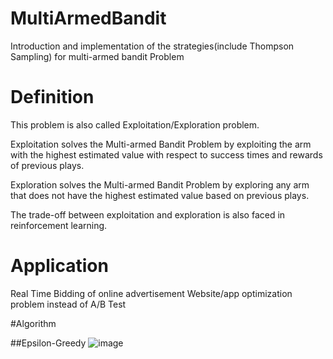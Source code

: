 # MultiArmedBandit
Introduction and implementation of the strategies(include Thompson Sampling) for multi-armed bandit Problem

# Definition
This problem is also called Exploitation/Exploration problem.

Exploitation solves the Multi-armed Bandit Problem by exploiting the arm with the highest estimated value with respect to success times and rewards of previous plays. 

Exploration solves the Multi-armed Bandit Problem by exploring any arm that does not have the highest estimated value based on previous plays.

The trade-off between exploitation and exploration is also faced in reinforcement learning.

# Application
Real Time Bidding of online advertisement
Website/app optimization problem instead of A/B Test

#Algorithm

##Epsilon-Greedy
![image](https://github.com/ReactiveCJ/MultiArmedBandit/master/image/eg.jpg)

